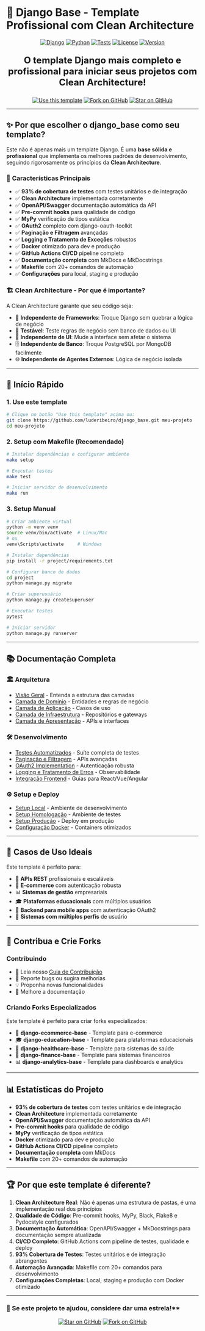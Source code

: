 # 🚀 **Django Base** - Template Profissional com Clean Architecture

<div align="center">
<a href="https://djangoproject.com/"><img src="https://img.shields.io/badge/Django-5.0+-green?style=for-the-badge&logo=django" alt="Django"></a>
<a href="https://python.org/"><img src="https://img.shields.io/badge/Python-3.12+-blue?style=for-the-badge&logo=python" alt="Python"></a>
<a href="https://github.com/luderibeiro/django_base/actions"><img src="https://img.shields.io/badge/Tests-93%25%20coverage-brightgreen?style=for-the-badge" alt="Tests"></a>
<a href="https://github.com/luderibeiro/django_base/blob/main/LICENSE"><img src="https://img.shields.io/badge/License-MIT-yellow?style=for-the-badge" alt="License"></a>
<a href="https://github.com/luderibeiro/django_base/releases"><img src="https://img.shields.io/badge/Version-2.1.0-orange?style=for-the-badge" alt="Version"></a>
</div>

<div align="center">
<p style="font-size: 1.5rem; font-weight: bold;">O template Django mais completo e profissional para iniciar seus projetos com Clean Architecture!</p>
</div>

<div align="center">
<a href="https://github.com/luderibeiro/django_base/generate"><img src="https://img.shields.io/badge/Use%20this%20template-2DA44E?style=for-the-badge&logo=github" alt="Use this template"></a>
<a href="https://github.com/luderibeiro/django_base/fork"><img src="https://img.shields.io/badge/Fork%20on%20GitHub-181717?style=for-the-badge&logo=github" alt="Fork on GitHub"></a>
<a href="https://github.com/luderibeiro/django_base"><img src="https://img.shields.io/badge/Star%20on%20GitHub-181717?style=for-the-badge&logo=github" alt="Star on GitHub"></a>
</div>

---

## ✨ Por que escolher o django_base como seu template?

Este não é apenas mais um template Django. É uma **base sólida e profissional** que implementa os melhores padrões de desenvolvimento, seguindo rigorosamente os princípios da **Clean Architecture**.

### 🎯 **Características Principais**

-   ✅ **93% de cobertura de testes** com testes unitários e de integração
-   ✅ **Clean Architecture** implementada corretamente
-   ✅ **OpenAPI/Swagger** documentação automática da API
-   ✅ **Pre-commit hooks** para qualidade de código
-   ✅ **MyPy** verificação de tipos estática
-   ✅ **OAuth2** completo com django-oauth-toolkit
-   ✅ **Paginação e Filtragem** avançadas
-   ✅ **Logging e Tratamento de Exceções** robustos
-   ✅ **Docker** otimizado para dev e produção
-   ✅ **GitHub Actions CI/CD** pipeline completo
-   ✅ **Documentação completa** com MkDocs e MkDocstrings
-   ✅ **Makefile** com 20+ comandos de automação
-   ✅ **Configurações** para local, staging e produção

### 🏗️ **Clean Architecture - Por que é importante?**

A Clean Architecture garante que seu código seja:

-   🔄 **Independente de Frameworks**: Troque Django sem quebrar a lógica de negócio
-   🧪 **Testável**: Teste regras de negócio sem banco de dados ou UI
-   🎨 **Independente de UI**: Mude a interface sem afetar o sistema
-   🗄️ **Independente de Banco**: Troque PostgreSQL por MongoDB facilmente
-   🌐 **Independente de Agentes Externos**: Lógica de negócio isolada

---

## 🚀 Início Rápido

### 1. **Use este template**

```bash
# Clique no botão "Use this template" acima ou:
git clone https://github.com/luderibeiro/django_base.git meu-projeto
cd meu-projeto
```

### 2. **Setup com Makefile (Recomendado)**

```bash
# Instalar dependências e configurar ambiente
make setup

# Executar testes
make test

# Iniciar servidor de desenvolvimento
make run
```

### 3. **Setup Manual**

```bash
# Criar ambiente virtual
python -m venv venv
source venv/bin/activate  # Linux/Mac
# ou
venv\Scripts\activate     # Windows

# Instalar dependências
pip install -r project/requirements.txt

# Configurar banco de dados
cd project
python manage.py migrate

# Criar superusuário
python manage.py createsuperuser

# Executar testes
pytest

# Iniciar servidor
python manage.py runserver
```

---

## 📚 Documentação Completa

### 🏛️ **Arquitetura**

-   [Visão Geral](architecture/overview.md) - Entenda a estrutura das camadas
-   [Camada de Domínio](architecture/domain-layer.md) - Entidades e regras de negócio
-   [Camada de Aplicação](architecture/application-layer.md) - Casos de uso
-   [Camada de Infraestrutura](architecture/infrastructure-layer.md) - Repositórios e gateways
-   [Camada de Apresentação](architecture/presentation-layer.md) - APIs e interfaces

### 🛠️ **Desenvolvimento**

-   [Testes Automatizados](development/automated-testing.md) - Suíte completa de testes
-   [Paginação e Filtragem](development/pagination-filtering.md) - APIs avançadas
-   [OAuth2 Implementation](development/oauth2-implementation.md) - Autenticação robusta
-   [Logging e Tratamento de Erros](development/logging-error-handling.md) - Observabilidade
-   [Integração Frontend](development/frontend-integration.md) - Guias para React/Vue/Angular

### ⚙️ **Setup e Deploy**

-   [Setup Local](setup/project-setup.md) - Ambiente de desenvolvimento
-   [Setup Homologação](setup/staging-setup.md) - Ambiente de testes
-   [Setup Produção](setup/production-setup.md) - Deploy em produção
-   [Configuração Docker](setup/production-setup.md) - Containers otimizados

---

## 🎯 **Casos de Uso Ideais**

Este template é perfeito para:

-   🏢 **APIs REST** profissionais e escaláveis
-   🛒 **E-commerce** com autenticação robusta
-   📊 **Sistemas de gestão** empresariais
-   🎓 **Plataformas educacionais** com múltiplos usuários
-   📱 **Backend para mobile apps** com autenticação OAuth2
-   🔐 **Sistemas com múltiplos perfis** de usuário

---

## 🤝 **Contribua e Crie Forks**

### **Contribuindo**

-   📖 Leia nosso [Guia de Contribuição](CONTRIBUTING.md)
-   🐛 Reporte bugs ou sugira melhorias
-   💡 Proponha novas funcionalidades
-   📝 Melhore a documentação

### **Criando Forks Especializados**

Este template é perfeito para criar forks especializados:

-   🛒 **django-ecommerce-base** - Template para e-commerce
-   🎓 **django-education-base** - Template para plataformas educacionais
-   🏥 **django-healthcare-base** - Template para sistemas de saúde
-   🏦 **django-finance-base** - Template para sistemas financeiros
-   📊 **django-analytics-base** - Template para dashboards e analytics

---

## 📊 **Estatísticas do Projeto**

-   **93% de cobertura de testes** com testes unitários e de integração
-   **Clean Architecture** implementada corretamente
-   **OpenAPI/Swagger** documentação automática da API
-   **Pre-commit hooks** para qualidade de código
-   **MyPy** verificação de tipos estática
-   **Docker** otimizado para dev e produção
-   **GitHub Actions CI/CD** pipeline completo
-   **Documentação completa** com MkDocs
-   **Makefile** com 20+ comandos de automação

---

## 🏆 **Por que este template é diferente?**

1. **Clean Architecture Real**: Não é apenas uma estrutura de pastas, é uma implementação real dos princípios
2. **Qualidade de Código**: Pre-commit hooks, MyPy, Black, Flake8 e Pydocstyle configurados
3. **Documentação Automática**: OpenAPI/Swagger + MkDocstrings para documentação sempre atualizada
4. **CI/CD Completo**: GitHub Actions com pipeline de testes, qualidade e deploy
5. **93% Cobertura de Testes**: Testes unitários e de integração abrangentes
6. **Automação Avançada**: Makefile com 20+ comandos para desenvolvimento
7. **Configurações Completas**: Local, staging e produção com Docker otimizado

---

### 🌟 Se este projeto te ajudou, considere dar uma estrela!\*\*

<div align="center">

<a href="https://github.com/luderibeiro/django_base"><img src="https://img.shields.io/badge/Star%20on%20GitHub-181717?style=for-the-badge&logo=github" alt="Star on GitHub"></a>
<a href="https://github.com/luderibeiro/django_base/fork"><img src="https://img.shields.io/badge/Fork%20on%20GitHub-181717?style=for-the-badge&logo=github" alt="Fork on GitHub"></a>

</div>
